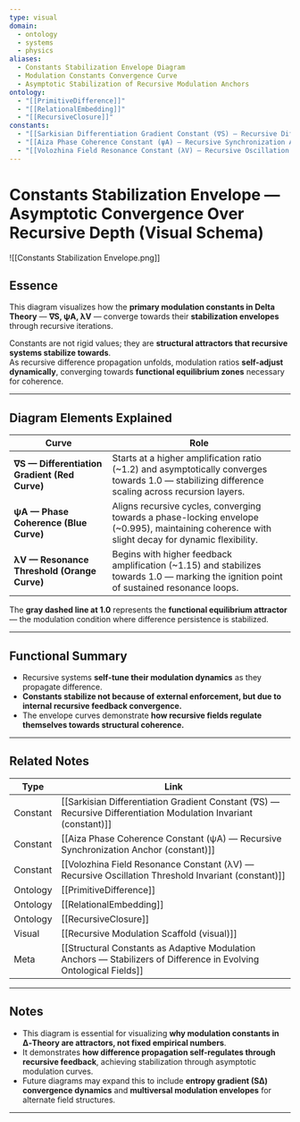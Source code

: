 ```yaml
---
type: visual
domain:
  - ontology
  - systems
  - physics
aliases:
  - Constants Stabilization Envelope Diagram
  - Modulation Constants Convergence Curve
  - Asymptotic Stabilization of Recursive Modulation Anchors
ontology:
  - "[[PrimitiveDifference]]"
  - "[[RelationalEmbedding]]"
  - "[[RecursiveClosure]]"
constants:
  - "[[Sarkisian Differentiation Gradient Constant (∇S) — Recursive Differentiation Modulation Invariant (constant)]]"
  - "[[Aiza Phase Coherence Constant (ψA) — Recursive Synchronization Anchor (constant)]]"
  - "[[Volozhina Field Resonance Constant (λV) — Recursive Oscillation Threshold Invariant (constant)]]"
---
```


# Constants Stabilization Envelope — Asymptotic Convergence Over Recursive Depth (Visual Schema)

![[Constants Stabilization Envelope.png]]

## Essence

This diagram visualizes how the **primary modulation constants in Delta Theory** — **∇S, ψA, λV** — converge towards their **stabilization envelopes** through recursive iterations.

Constants are not rigid values; they are **structural attractors that recursive systems stabilize towards**.  
As recursive difference propagation unfolds, modulation ratios **self-adjust dynamically**, converging towards **functional equilibrium zones** necessary for coherence.

---

## Diagram Elements Explained

| Curve | Role |
|---|---|
| **∇S — Differentiation Gradient (Red Curve)** | Starts at a higher amplification ratio (~1.2) and asymptotically converges towards 1.0 — stabilizing difference scaling across recursion layers. |
| **ψA — Phase Coherence (Blue Curve)** | Aligns recursive cycles, converging towards a phase-locking envelope (~0.995), maintaining coherence with slight decay for dynamic flexibility. |
| **λV — Resonance Threshold (Orange Curve)** | Begins with higher feedback amplification (~1.15) and stabilizes towards 1.0 — marking the ignition point of sustained resonance loops. |

The **gray dashed line at 1.0** represents the **functional equilibrium attractor** — the modulation condition where difference persistence is stabilized.

---

## Functional Summary
- Recursive systems **self-tune their modulation dynamics** as they propagate difference.
- **Constants stabilize not because of external enforcement, but due to internal recursive feedback convergence.**
- The envelope curves demonstrate **how recursive fields regulate themselves towards structural coherence.**

---

## Related Notes

| Type | Link |
|---|---|
| Constant | [[Sarkisian Differentiation Gradient Constant (∇S) — Recursive Differentiation Modulation Invariant (constant)]] |
| Constant | [[Aiza Phase Coherence Constant (ψA) — Recursive Synchronization Anchor (constant)]] |
| Constant | [[Volozhina Field Resonance Constant (λV) — Recursive Oscillation Threshold Invariant (constant)]] |
| Ontology | [[PrimitiveDifference]] |
| Ontology | [[RelationalEmbedding]] |
| Ontology | [[RecursiveClosure]] |
| Visual | [[Recursive Modulation Scaffold (visual)]] |
| Meta | [[Structural Constants as Adaptive Modulation Anchors — Stabilizers of Difference in Evolving Ontological Fields]] |

---

## Notes
- This diagram is essential for visualizing **why modulation constants in ∆‑Theory are attractors, not fixed empirical numbers**.
- It demonstrates **how difference propagation self-regulates through recursive feedback**, achieving stabilization through asymptotic modulation curves.
- Future diagrams may expand this to include **entropy gradient (S∆) convergence dynamics** and **multiversal modulation envelopes** for alternate field structures.

---
